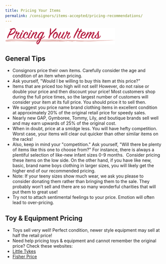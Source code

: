 ```yaml
---
title: Pricing Your Items
permalink: /consignors/items-accepted/pricing-recommendations/
---
```


![Pricing Your Items](/img/pricing_your_items2.png "pricing_your_items2")

## General Tips

* Consignors price their own items. Carefully consider the age and condition of an item when pricing.
* Ask yourself, "Would I be willing to buy this item at this price?"
* Items that are priced too high will not sell! However, do not raise or double your price and then discount your price! Most customers shop during the full price times, so the largest number of customers will consider your item at its full price. You should price it to sell then.
* We suggest you price name brand clothing items in excellent condition at approximately 20% of the original retail price for speedy sales.
* Nearly new GAP, Gymboree, Tommy, Lily, and boutique brands sell well and may earn upwards of 25% of the original cost.
* When in doubt, price at a smidge less. You will have hefty competition. Worst case, your items will clear out quicker than other similar items on the racks!
* Also, keep in mind your "competition." Ask yourself, "Will there be plenty of items like this one to choose from?" For instance, there is always a plentiful selection of like-new infant sizes 0-9 months.  Consider pricing these items on the low side. On the other hand, if you have like new, basic, brand name boys clothing in larger sizes, you will likely get the higher end of our recommended pricing.
* Note: If your teeny sizes show much wear, we ask you please to consider donating them rather than bringing them to the sale. They probably won’t sell and there are so many wonderful charities that will put them to great use!
* Try not to attach sentimental feelings to your price. Emotion will often lead to over-pricing.

## Toy & Equipment Pricing

* Toys sell very well! Perfect condition, newer style equipment may sell at half the retail price!
* Need help pricing toys & equipment and cannot remember the original price? Check these websites:
* [Little Tykes](https://www.littletikes.com/)
* [Fisher Price](http://www.fisher-price.com/us/default.aspx)

